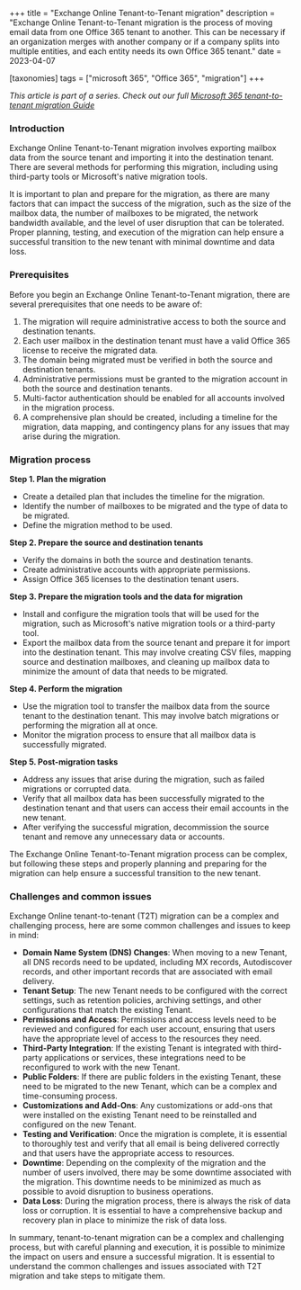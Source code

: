 +++
title = "Exchange Online Tenant-to-Tenant migration"
description = "Exchange Online Tenant-to-Tenant migration is the process of moving email data from one Office 365 tenant to another. This can be necessary if an organization merges with another company or if a company splits into multiple entities, and each entity needs its own Office 365 tenant."
date = 2023-04-07

[taxonomies]
tags = ["microsoft 365", "Office 365", "migration"]
+++

*This article is part of a series. Check out our full* *[Microsoft 365 tenant-to-tenant migration Guide](https://o365hq.com/blog/microsoft-365-tenant-to-tenant-migration-guide/)*

### Introduction

Exchange Online Tenant-to-Tenant migration involves exporting mailbox data from the source tenant and importing it into the destination tenant. There are several methods for performing this migration, including using third-party tools or Microsoft's native migration tools. 

It is important to plan and prepare for the migration, as there are many factors that can impact the success of the migration, such as the size of the mailbox data, the number of mailboxes to be migrated, the network bandwidth available, and the level of user disruption that can be tolerated. Proper planning, testing, and execution of the migration can help ensure a successful transition to the new tenant with minimal downtime and data loss. 

### Prerequisites 

Before you begin an Exchange Online Tenant-to-Tenant migration, there are several prerequisites that one needs to be aware of: 

1. The migration will require administrative access to both the source and destination tenants. 
2. Each user mailbox in the destination tenant must have a valid Office 365 license to receive the migrated data. 
3. The domain being migrated must be verified in both the source and destination tenants. 
4. Administrative permissions must be granted to the migration account in both the source and destination tenants. 
5. Multi-factor authentication should be enabled for all accounts involved in the migration process. 
6. A comprehensive plan should be created, including a timeline for the migration, data mapping, and contingency plans for any issues that may arise during the migration. 

### Migration process 

**Step 1. Plan the migration**

* Create a detailed plan that includes the timeline for the migration. 
* Identify the number of mailboxes to be migrated and the type of data to be migrated. 
* Define the migration method to be used. 

**Step 2. Prepare the source and destination tenants**

* Verify the domains in both the source and destination tenants. 
* Create administrative accounts with appropriate permissions. 
* Assign Office 365 licenses to the destination tenant users. 

**Step 3. Prepare the migration tools and the data for migration**

* Install and configure the migration tools that will be used for the migration, such as Microsoft's native migration tools or a third-party tool. 
* Export the mailbox data from the source tenant and prepare it for import into the destination tenant. This may involve creating CSV files, mapping source and destination mailboxes, and cleaning up mailbox data to minimize the amount of data that needs to be migrated. 

**Step 4. Perform the migration**

* Use the migration tool to transfer the mailbox data from the source tenant to the destination tenant. This may involve batch migrations or performing the migration all at once. 
* Monitor the migration process to ensure that all mailbox data is successfully migrated.  

**Step 5. Post-migration tasks**

* Address any issues that arise during the migration, such as failed migrations or corrupted data. 
* Verify that all mailbox data has been successfully migrated to the destination tenant and that users can access their email accounts in the new tenant. 
* After verifying the successful migration, decommission the source tenant and remove any unnecessary data or accounts. 

The Exchange Online Tenant-to-Tenant migration process can be complex, but following these steps and properly planning and preparing for the migration can help ensure a successful transition to the new tenant. 

### Challenges and common issues 

Exchange Online tenant-to-tenant (T2T) migration can be a complex and challenging process, here are some common challenges and issues to keep in mind: 

* **Domain Name System (DNS) Changes**: When moving to a new Tenant, all DNS records need to be updated, including MX records, Autodiscover records, and other important records that are associated with email delivery. 
* **Tenant Setup**: The new Tenant needs to be configured with the correct settings, such as retention policies, archiving settings, and other configurations that match the existing Tenant. 
* **Permissions and Access**: Permissions and access levels need to be reviewed and configured for each user account, ensuring that users have the appropriate level of access to the resources they need. 
* **Third-Party Integration**: If the existing Tenant is integrated with third-party applications or services, these integrations need to be reconfigured to work with the new Tenant. 
* **Public Folders**: If there are public folders in the existing Tenant, these need to be migrated to the new Tenant, which can be a complex and time-consuming process. 
* **Customizations and Add-Ons**: Any customizations or add-ons that were installed on the existing Tenant need to be reinstalled and configured on the new Tenant. 
* **Testing and Verification**: Once the migration is complete, it is essential to thoroughly test and verify that all email is being delivered correctly and that users have the appropriate access to resources. 
* **Downtime**: Depending on the complexity of the migration and the number of users involved, there may be some downtime associated with the migration. This downtime needs to be minimized as much as possible to avoid disruption to business operations. 
* **Data Loss**: During the migration process, there is always the risk of data loss or corruption. It is essential to have a comprehensive backup and recovery plan in place to minimize the risk of data loss. 

In summary, tenant-to-tenant migration can be a complex and challenging process, but with careful planning and execution, it is possible to minimize the impact on users and ensure a successful migration. It is essential to understand the common challenges and issues associated with T2T migration and take steps to mitigate them. 

